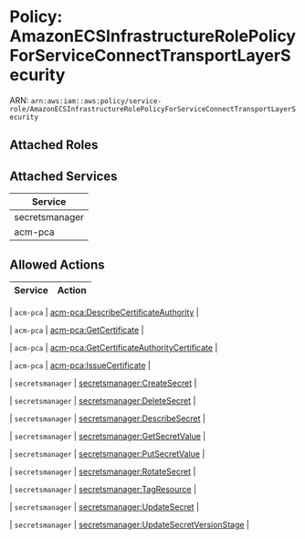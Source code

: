 # Policy: AmazonECSInfrastructureRolePolicyForServiceConnectTransportLayerSecurity

ARN: `arn:aws:iam::aws:policy/service-role/AmazonECSInfrastructureRolePolicyForServiceConnectTransportLayerSecurity`

## Attached Roles

## Attached Services

| Service |
|---------|
| secretsmanager |
| acm-pca |

## Allowed Actions

| Service | Action |
|:-------:|--------|

| `acm-pca` | [acm-pca:DescribeCertificateAuthority](../actions.md#acm-pca:describecertificateauthority) |

| `acm-pca` | [acm-pca:GetCertificate](../actions.md#acm-pca:getcertificate) |

| `acm-pca` | [acm-pca:GetCertificateAuthorityCertificate](../actions.md#acm-pca:getcertificateauthoritycertificate) |

| `acm-pca` | [acm-pca:IssueCertificate](../actions.md#acm-pca:issuecertificate) |

| `secretsmanager` | [secretsmanager:CreateSecret](../actions.md#secretsmanager:createsecret) |

| `secretsmanager` | [secretsmanager:DeleteSecret](../actions.md#secretsmanager:deletesecret) |

| `secretsmanager` | [secretsmanager:DescribeSecret](../actions.md#secretsmanager:describesecret) |

| `secretsmanager` | [secretsmanager:GetSecretValue](../actions.md#secretsmanager:getsecretvalue) |

| `secretsmanager` | [secretsmanager:PutSecretValue](../actions.md#secretsmanager:putsecretvalue) |

| `secretsmanager` | [secretsmanager:RotateSecret](../actions.md#secretsmanager:rotatesecret) |

| `secretsmanager` | [secretsmanager:TagResource](../actions.md#secretsmanager:tagresource) |

| `secretsmanager` | [secretsmanager:UpdateSecret](../actions.md#secretsmanager:updatesecret) |

| `secretsmanager` | [secretsmanager:UpdateSecretVersionStage](../actions.md#secretsmanager:updatesecretversionstage) |
